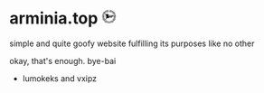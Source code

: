 # arminia.top <img src="/images/arminiatop.png" alt="logo" height="26px">

simple and quite goofy website fulfilling its purposes like no other

okay, that's enough.
bye-bai

- lumokeks and vxipz
